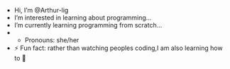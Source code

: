 - Hi, I’m @Arthur-lig
-  I’m interested in learning about programming...
-  I’m currently learning programming from scratch...
-  -  Pronouns: she/her 
- ⚡ Fun fact: rather than watching peoples coding,I am also learning how to 🫡

<!---
Arthur-lig/Arthur-lig is a ✨ special ✨ repository because its `README.md` (this file) appears on your GitHub profile.
You can click the Preview link to take a look at your changes.
--->
